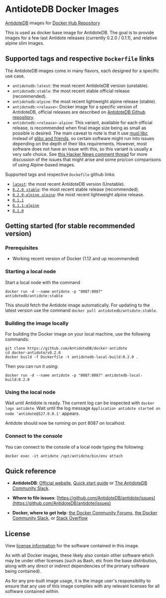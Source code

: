 # AntidoteDB Docker Images

[AntidoteDB][AntidoteDB-website] images for [Docker Hub Repository][AntidoteDB-dockerhub-link]

This is used as docker base image for AntidoteDB. 
The goal is to provide images for a few last Antidote releases (currently 0.2.0 / 0.1.1), and relative alpine slim images.

## Supported tags and respective `Dockerfile` links

The AntidoteDB images come in many flavors, each designed for a specific use case.
- `antidotedb:latest`: the most recent AntidoteDB version (unstable).
- `antidotedb:stable`: the most recent stable official release (recommended).
- `antidotedb:alpine`: the most recent lightweight alpine release (stable).
- `antidotedb:<release>`: Docker image for a specific <release> version of AntidoteDB, official releases are described on [AntidoteDB Github repository][AntidoteDB-github-releases-link].
- `antidotedb:<release>-alpine`: This variant, available for each official release, is recommended when final image size being as small as possible is desired. The main caveat to note is that it use [musl libc](http://www.musl-libc.org/) instead of [glibc and friends](http://www.etalabs.net/compare_libcs.html), so certain software might run into issues depending on the depth of their libs requirements. However, most software does not have an issue with this, so this variant is usually a very safe choice. See [this Hacker News comment thread](https://news.ycombinator.com/item?id=10782897) for more discussion of the issues that might arise and some pro/con comparisons of using Alpine-based images.

Supported tags and respective `Dockefile` github links:
- [`latest`](https://github.com/AntidoteDB/docker-antidote/blob/master/latest/Dockerfile): the most recent AntidoteDB version (Unstable).
- [`0.2.0`, `stable`](https://github.com/AntidoteDB/docker-antidote/blob/master/v0.2.0/Dockerfile): the most recent stable release (recommended).
- [`0.2.0-alpine`, `alpine`](https://github.com/AntidoteDB/docker-antidote/blob/master/v0.2.0-alpine/Dockerfile): the most recent lightweight alpine release.
- [`0.1.1`](https://github.com/AntidoteDB/docker-antidote/blob/master/v0.1.1/Dockerfile)
- [`0.1.1-alpine`](https://github.com/AntidoteDB/docker-antidote/blob/master/v0.1.1-alpine/Dockerfile)
- [`0.1.0`](https://github.com/AntidoteDB/docker-antidote/blob/master/v0.1.0/Dockerfile)

## Getting started (for stable recommended version)

### Prerequisites

- Working recent version of Docker (1.12 and up recommended)

### Starting a local node

Start a local node with the command
```
docker run -d --name antidote -p "8087:8087" antidotedb/antidote:stable
```

This should fetch the Antidote image automatically. For updating to the latest version use the command `docker pull antidotedb/antidote:stable`.

### Building the image locally

For building the Docker image on your local machine, use the following commands:
```
git clone https://github.com/AntidoteDB/docker-antidote
cd docker-antidote/v0.2.0
docker build -f Dockerfile -t antidotedb-local-build:0.2.0 .
```

Then you can run it using:
```
docker run -d --name antidote -p "8087:8087" antidotedb-local-build:0.2.0
```

### Using the local node

Wait until Antidote is ready. The current log can be inspected with `docker logs antidote`. Wait until the log message `Application antidote started on node 'antidote@127.0.0.1'` appears.

Antidote should now be running on port 8087 on localhost.

### Connect to the console

You can connect to the console of a local node typing the following:
```
docker exec -it antidote /opt/antidote/bin/env attach
```

## Quick reference

- **AntidoteDB**: [Official website][AntidoteDB-website], [Quick start guide](https://antidotedb.gitbook.io/documentation/) or [The AntidoteDB Community Slack](https://antidotedb.slack.com/).

- **Where to file issues**: [https://github.com/AntidoteDB/antidote/issues](https://github.com/AntidoteDB/antidote/issues)

- **Docker, where to get help**: [the Docker Community Forums](https://forums.docker.com/), [the Docker Community Slack](https://blog.docker.com/2016/11/introducing-docker-community-directory-docker-community-slack/), or [Stack Overflow](https://stackoverflow.com/search?tab=newest&q=docker)

## License
View [license information](https://github.com/AntidoteDB/antidote/blob/master/LICENSE) for the software contained in this image.

As with all Docker images, these likely also contain other software which may be under other licenses (such as Bash, etc from the base distribution, along with any direct or indirect dependencies of the primary software being contained).

As for any pre-built image usage, it is the image user's responsibility to ensure that any use of this image complies with any relevant licenses for all software contained within.

[AntidoteDB-website]: https://www.antidotedb.eu/
[AntidoteDB-dockerhub-link]: https://hub.docker.com/r/antidotedb/antidote
[AntidoteDB-github-releases-link]: https://github.com/AntidoteDB/antidote/releases
